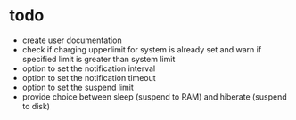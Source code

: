 # todo

- create user documentation
- check if charging upperlimit for system is already set and warn if specified limit is greater than system limit
- option to set the notification interval
- option to set the notification timeout
- option to set the suspend limit
- provide choice between sleep (suspend to RAM) and hiberate (suspend to disk)


